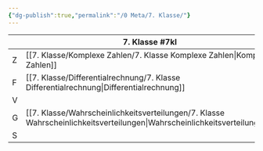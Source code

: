```yaml
---
{"dg-publish":true,"permalink":"/0 Meta/7. Klasse/"}
---
```


|     | 7. Klasse #7kl                                                                 |
| --- | ------------------------------------------------------------------------------ |
| Z   | [[7. Klasse/Komplexe Zahlen/7. Klasse Komplexe Zahlen\|Komplexe Zahlen]]                                 |
| F   | [[7. Klasse/Differentialrechnung/7. Klasse Differentialrechnung\|Differentialrechnung]]                       |
| V   |                                                                                |
| G   | [[7. Klasse/Wahrscheinlichkeitsverteilungen/7. Klasse Wahrscheinlichkeitsverteilungen\|Wahrscheinlichkeitsverteilungen]] |
| S   |                                                                                |